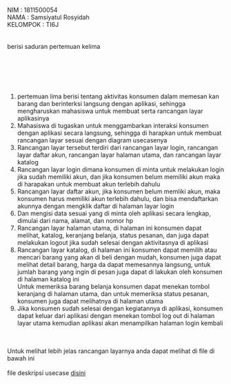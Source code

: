 NIM       : 1811500054<br>
NAMA      : Samsiyatul Rosyidah<br>
KELOMPOK  : TI6J<br>
<br>
<br>
berisi saduran pertemuan kelima<br>
<br>
<br>
<br>
<br><br>
<ol>
  <li>pertemuan lima berisi tentang aktivitas konsumen dalam memesan kan barang dan berinterksi langsung dengan aplikasi, sehingga mengharuskan mahasiswa untuk membuat serta rancangan layar aplikasinya</li>
  <li>Mahasiswa di tugaskan untuk menggambarkan interaksi konsumen dengan aplikasi secara langsung, sehingga di harapkan untuk membuat rancangan layar sesuai dengan diagram usecasenya</li>
  <li>Rancangan layar tersebut terdiri dari rancangan layar login, rancangan layar daftar akun, rancangan layar halaman utama, dan rancangan layar katalog</li>
  <li>Rancangan layar login dimana konsumen di minta untuk melakukan login jika sudah memiliki akun, dan jika konsumen belum memiliki akun maka di harapakan untuk membuat akun terlebih dahulu</li>
  <li>Rancangan layar daftar akun, jika konsumen belum memliki akun, maka konsumen harus memiliki akun terlebih dahulu, dan bisa mendaftarkan akunnya dengan mengklik daftar di halaman layar login
  <li>Dan mengisi data sesuai yang di minta oleh aplikasi secara lengkap, dimulai dari nama, alamat, dan nomor hp</li>
  <li>Rancangan layar halaman utama, di halaman ini konsumen dapat melihat, katalog, keranjang belanja, status pesanan, dan juga dapat melakukan logout jika sudah selesai dengan aktivitasnya di aplikasi</li>
  <li>Rancangan layar katalog, di halaman ini konsumen dapat memilih atau mencari barang yang akan di beli dengan mudah, konsumen juga dapat melihat detail barang, harga da  dapat memesannya langsung, untuk jumlah barang yang ingin di pesan juga dapat di lakukan oleh konsumen di halaman katalog ini</li>  
      Untuk memeriksa barang belanja konsumen dapat menekan tombol keranjang di halaman utama, dan untuk memeriksa status pesanan, konsumen juga dapat melihatnya di halaman utama</li>
  <li>Jika konsumen sudah selesai dengan kegiatannya di aplikasi, konsumen dapat keluar dari aplikasi dengan menekan tombol log out di halaman layar utama kemudian aplikasi akan menampilkan halaman login kembali</li>
</ol>
<br>
<br>
Untuk melihat lebih jelas rancangan layarnya anda dapat melihat di file di bawah ini<br>
<file rancangan layar  src="Rancangan layar.epgz " width="100%"><br>
file deskripsi usecase <a href="deskripsi usecase diagram.docx" target="_blank">disini</a><br>


